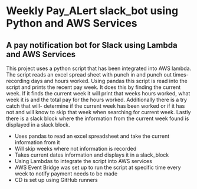 # Weekly Pay_ALert slack_bot using Python and AWS Services


## A pay notification bot for Slack using Lambda and AWS Services

This project uses a python script that has been integrated into AWS lambda. The script reads an excel spread sheet with punch in and punch out times-
recording days and hours worked. Using pandas this script is read into the script and prints the recent pay week. It does this by finding the current week. 
If it finds the current week it will print that weeks hours worked, what week it is and the total pay for the hours worked. Additionally there is a try catch that will-
determine if the current week has been worked or if it has not and will know to skip that week when searching for current week. Lastly there is a slack block where the
information from the current week found is displayed in a slack block.

* Uses pandas to read an excel spreadsheet and take the current information from it
* Will skip weeks where not information is recorded
* Takes current dates information and displays it in a slack_block
* Using Lambdas to integrate the script into AWS services
* AWS Event Bridge was set up to run the script at specific time every week to notify payment needs to be made
* CD is set up using GitHub runners
